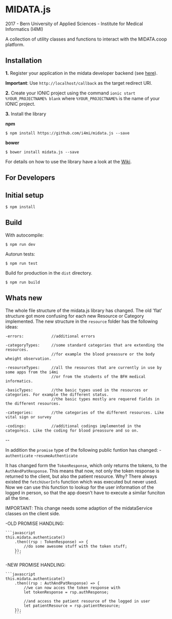 MIDATA.js
=========

2017 - Bern University of Applied Sciences - Institute for Medical Informatics (I4MI)

A collection of utility classes and functions to interact with the MIDATA.coop platform.

**Installation**
---
**1.** Register your application in the midata developer backend (see [here](https://test.midata.coop/#/developer/guide "MIDATA Developer Guide")).

**Important**: Use `http://localhost/callback` as the target redirect URI.

**2.** Create your IONIC project using the command `ionic start %YOUR_PROJECTNAME% blank` where `%YOUR_PROJECTNAME%` is the name of your IONIC project. 

**3.** Install the library

**npm**

`$ npm install https://github.com/i4mi/midata.js --save`

**bower** 

`$ bower install midata.js --save`

For details on how to use the library have a look at the [Wiki](https://github.com/i4mi/midata.js/wiki/Usage-(IONIC-2) "MIDATA.js Wiki").

**For Developers**
--

**Initial setup**
---
    $ npm install

**Build**
--

With autocompile:

    $ npm run dev

Autorun tests:

    $ npm run test

Build for production in the `dist` directory.

    $ npm run build

**Whats new**
---
The whole file structure of the midata.js library has changed. The old 'flat' structure got more confusing for each new Resource or Category implemented. The new structure in the `resource` folder has the following ideas:

    -errors:            //additional errors

    -categoryTypes:     //some standard categories that are extending the resources.
                        //for example the blood preassure or the body wheight observation.

    -resourceTypes:     //all the resources that are currently in use by some apps from the i4mi
                        //or from the students of the BFH medical informatics.

    -basicTypes:        //the basic types used in the resources or categories. For example the different status.
                        //the basic types mostly are requered fields in the different resources.

    -categories:        //the categories of the different resources. Like vital sign or survey

    -codings:           //additional codings implemented in the categoreis. Like the coding for blood preassure and so on.

--

In addition the `promise` type of the following public funtion has changed: 
    -`authenticate`
    -`resumeAuthenticate`

It has changed form the `TokenResponse`, which only returns the tokens, to the `AuthAndPatResponse`. This means that now, not only the token response is returned to the client, but also the patient resource. Why? There always existed the `fetchUserInfo` function which was executed but never used. Now we can use this function to lookup for the user information of the logged in person, so that the app doesn't have to execute a similar funciton all the time. 

IMPORTANT: This change needs some adaption of the midataService classes on the client side.

-OLD PROMISE HANDLING:

    ```javascript
    this.midata.authenticate()
        .then((rsp : TokenResponse) => {
            //do some awesome stuff with the token stuff;
        });
        ```
    
-NEW PROMISE HANDLING:

    ```javascript
    this.midata.authenticate()
        .then((rsp : AuthAndPatResponse) => {
            //we can now acces the token response with
            let tokenResponse = rsp.authResponse;
            
            //and access the patient resource of the logged in user
            let patientResource = rsp.patientResource;
        });
        ```
    
